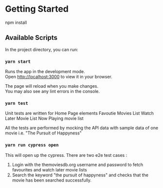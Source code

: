 # Getting Started 

npm install

## Available Scripts

In the project directory, you can run:

### `yarn start`

Runs the app in the development mode.\
Open [http://localhost:3000](http://localhost:3000) to view it in your browser.

The page will reload when you make changes.\
You may also see any lint errors in the console.

### `yarn test`

Unit tests are written for
Home Page elements
Favoutie Movies List
Watch Later Movie List
Now Playing movie list

All the tests are performed by mocking the API data with sample data of one movie i.e. "The Pursuit of Happyness"

### `yarn run cypress open`

This will open up the cypress.
There are two e2e test cases : 
1. Login with the themoviesdb.org username and password to fetch favourites and watch later movie lists
2. Search the keyword "the pursuit of happyness" and checks that the movie has been searched successfully.


